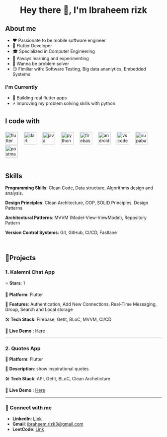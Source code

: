 
# <div align="center">Hey there 👋, I'm Ibraheem rizk</div>  
  
## About me
- ❤️ Passionate to be mobile software engineer 
- 🔧 Flutter Developer
- 🎓 Specialized in Computer Engineering
- 💪 Always learning and experimenting
- 🧠 Wanna be problem solver
- 😏 Fimiliar with: Software Testing, Big data ananlytics, Embedded Systems

### I'm Currently
- 📱 Building real flutter apps
- ⚡ Improving my problem solving skills with python

<h2 align="left">I code with</h2>

###

<div align="left">
  <img src="https://cdn.jsdelivr.net/gh/devicons/devicon/icons/flutter/flutter-original.svg" height="40" alt="flutter logo"  />
  <img width="12" />
  <img src="https://cdn.jsdelivr.net/gh/devicons/devicon/icons/dart/dart-original.svg" height="40" alt="dart logo"  />
  <img width="12" />
  <img src="https://cdn.jsdelivr.net/gh/devicons/devicon/icons/java/java-original.svg" height="40" alt="java logo"  />
  <img width="12" />
  <img src="https://cdn.jsdelivr.net/gh/devicons/devicon/icons/python/python-original.svg" height="40" alt="python logo"  />
  <img width="12" />
  <img src="https://cdn.jsdelivr.net/gh/devicons/devicon/icons/firebase/firebase-plain.svg" height="40" alt="firebase logo"  />
  <img width="12" />
  <img src="https://cdn.jsdelivr.net/gh/devicons/devicon/icons/androidstudio/androidstudio-original.svg" height="40" alt="androidstudio logo"  />
  <img width="12" />
  <img src="https://cdn.jsdelivr.net/gh/devicons/devicon/icons/vscode/vscode-original.svg" height="40" alt="vscode logo"  />
  <img width="12" />
  <img src="https://cdn.simpleicons.org/supabase/3ECF8E" height="40" alt="supabase logo"  />
  <img width="12" />
  <img src="https://cdn.simpleicons.org/postman/FF6C37" height="40" alt="postman logo"  />
  
</div>


<br/>  

## Skills  
**Programming Skills**: Clean Code, Data structure, Algorithms design and analysis. 

**Design Principles**: Clean Architecture, OOP, SOLID Principles, Design Patterns 

**Architectural Patterns**: MVVM (Model-View-ViewModel), Repository Pattern 

**Version Control Systems**: Git, GitHub, CI/CD, Fastlane

<br/>  

## 🔧Projects

### 1. Kalemni Chat App
⭐ **Stars**: 1

📱 **Platform**: Flutter

📝 **Features**: Authentication, Add New Connections, Real-Time Messaging, Group, Search and Local storage

🛠 **Tech Stack**: Firebase, GetIt, BLoC, MVVM, CI/CD

📸 **Live Demo** : [Here](https://drive.google.com/file/d/1jlzEdJHsHSP6QNF19XXYFF41HiGaMNVx/view?usp=drive_link)

---

### 2. Quotes App
📱 **Platform**: Flutter

📝 **Description**: show inspirational quotes

🛠 **Tech Stack**: API, GetIt, BLoC, Clean Archeticture

📸 **Live Demo** : [Here](https://drive.google.com/file/d/11Crjpo3IrVgtQaaffCWuHot_uX-utP6s/view)

---

### 🤝 Connect with me
- **LinkedIn**: [Link](https://www.linkedin.com/in/ibraheem-rizk-hawas/)
- **Gmail**:  ibraheem.rizk3@gmail.com
- **LeetCode**: [Link](https://leetcode.com/u/Hemahawas/)

  
</div>  
